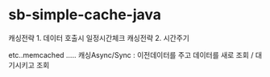 # sb-simple-cache-java


캐싱전략 1. 데이터 호출시 일정시간체크
캐싱전략 2. 시간주기

etc..memcached .....
캐싱Async/Sync : 이전데이터를 주고 데이터를 새로 조회 / 대기시키고 조회
